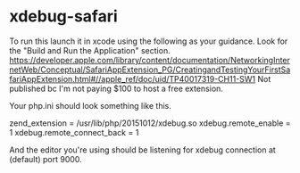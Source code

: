 # xdebug-safari

To run this launch it in xcode using the following as your guidance. Look for the "Build and Run the Application" section.
https://developer.apple.com/library/content/documentation/NetworkingInternetWeb/Conceptual/SafariAppExtension_PG/CreatingandTestingYourFirstSafariAppExtension.html#//apple_ref/doc/uid/TP40017319-CH11-SW1
Not published bc I'm not paying $100 to host a free extension.


Your php.ini should look something like this.

zend_extension = /usr/lib/php/20151012/xdebug.so
xdebug.remote_enable = 1
xdebug.remote_connect_back = 1

And the editor you're using should be listening for xdebug connection at (default) port 9000.
